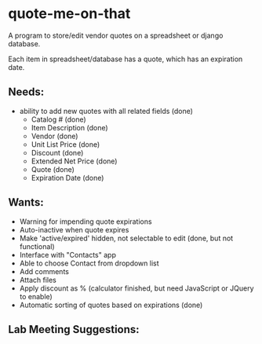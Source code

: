 quote-me-on-that
================

A program to store/edit vendor quotes on a spreadsheet or django database.

Each item in spreadsheet/database has a quote, which has an expiration date.

Needs:
------
* ability to add new quotes with all related fields (done)
  * Catalog # (done)
  * Item Description (done)
  * Vendor (done)
  * Unit List Price (done)
  * Discount (done)
  * Extended Net Price (done)
  * Quote (done)
  * Expiration Date (done)


Wants:
------
* Warning for impending quote expirations
* Auto-inactive when quote expires
 * Make 'active/expired' hidden, not selectable to edit (done, but not functional)
* Interface with "Contacts" app
 * Able to choose Contact from dropdown list
* Add comments
* Attach files
* Apply discount as % (calculator finished, but need JavaScript or JQuery to enable)
* Automatic sorting of quotes based on expirations (done)


Lab Meeting Suggestions:
------
